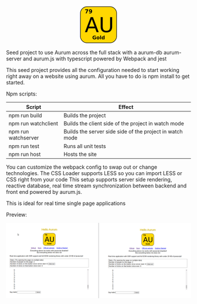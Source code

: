 <p align="center">
    <img src="./src/images/aurum.png" width="100" height="100">
</p>
Seed project to use Aurum across the full stack with a aurum-db aurum-server and aurum.js with typescript powered by Webpack and jest

This seed project provides all the configuration needed to start working right away on a website using aurum.
All you have to do is npm install to get started.

Npm scripts:

| Script              | Effect                                                   |
| ------------------- | -------------------------------------------------------- |
| npm run build       | Builds the project                                       |
| npm run watchclient | Builds the client side of the project in watch mode      |
| npm run watchserver | Builds the server side side of the project in watch mode |
| npm run test        | Runs all unit tests                                      |
| npm run host        | Hosts the site                                           |

You can customize the webpack config to swap out or change technologies. The CSS Loader supports LESS so you can import LESS or CSS right from your code
This setup supports server side rendering, reactive database, real time stream synchronization between backend and front end powered by aurum.js.

This is ideal for real time single page applications

Preview:
<p align="center">
    <img src="./src/images/preview.gif">
</p>
